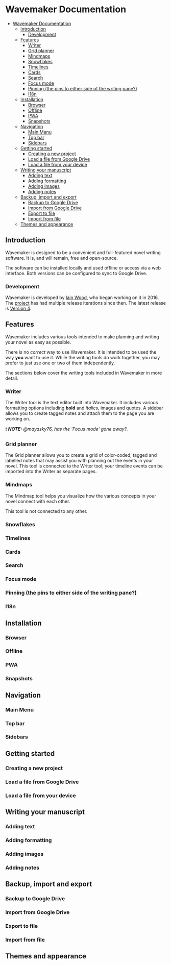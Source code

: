 # Wavemaker Documentation

- [Wavemaker Documentation](#wavemaker-documentation)
  - [Introduction](#introduction)
    - [Development](#development)
  - [Features](#features)
    - [Writer](#writer)
    - [Grid planner](#grid-planner)
    - [Mindmaps](#mindmaps)
    - [Snowflakes](#snowflakes)
    - [Timelines](#timelines)
    - [Cards](#cards)
    - [Search](#search)
    - [Focus mode](#focus-mode)
    - [Pinning (the pins to either side of the writing pane?)](#pinning-the-pins-to-either-side-of-the-writing-pane)
    - [I18n](#i18n)
  - [Installation](#installation)
    - [Browser](#browser)
    - [Offline](#offline)
    - [PWA](#pwa)
    - [Snapshots](#snapshots)
  - [Navigation](#navigation)
    - [Main Menu](#main-menu)
    - [Top bar](#top-bar)
    - [Sidebars](#sidebars)
  - [Getting started](#getting-started)
    - [Creating a new project](#creating-a-new-project)
    - [Load a file from Google Drive](#load-a-file-from-google-drive)
    - [Load a file from your device](#load-a-file-from-your-device)
  - [Writing your manuscript](#writing-your-manuscript)
    - [Adding text](#adding-text)
    - [Adding formatting](#adding-formatting)
    - [Adding images](#adding-images)
    - [Adding notes](#adding-notes)
  - [Backup, import and export](#backup-import-and-export)
    - [Backup to Google Drive](#backup-to-google-drive)
    - [Import from Google Drive](#import-from-google-drive)
    - [Export to file](#export-to-file)
    - [Import from file](#import-from-file)
  - [Themes and appearance](#themes-and-appearance)

## Introduction

Wavemaker is designed to be a convenient and full-featured novel writing software.
It is, and will remain, free and open-source.

The software can be installed locally and used offline or access via a web interface.
Both versions can be configured to sync to Google Drive.

### Development

Wavemaker is developed by [Iain Wood](https://github.com/mayasky76), who began working on it in 2016.
The [project](https://github.com/wavemakercards) has had multiple release iterations since then.
The latest release is [Version 4](wavemakercards.com).

## Features

Wavemaker includes various tools intended to make planning and writing your novel as easy as possible.

There is no _correct_ way to use Wavemaker.
It is intended to be used the way **you** want to use it.
While the writing tools do work together, you may prefer to just use one or two of them independently.

The sections below cover the writing tools included in Wavemaker in more detail.

### Writer

The Writer tool is the text editor built into Wavemaker.
It includes various formatting options including **bold** and *italics*, images and quotes.
A sidebar allows you to create tagged notes and attach them to the page you are working on.

:heavy_exclamation_mark: ***NOTE:*** _@mayasky76, has the 'Focus mode' gone away?._

### Grid planner

The Grid planner allows you to create a grid of color-coded, tagged and labelled notes that may assist you with planning out the events in your novel.
This tool is connected to the Writer tool; your timeline events can be imported into the Writer as separate pages.

### Mindmaps

The Mindmap tool helps you visualize how the various concepts in your novel connect with each other.

This tool is not connected to any other.

### Snowflakes


### Timelines


### Cards


### Search


### Focus mode


### Pinning (the pins to either side of the writing pane?)


### I18n


## Installation

### Browser

### Offline

### PWA

### Snapshots

## Navigation

### Main Menu

### Top bar

### Sidebars

## Getting started

### Creating a new project

### Load a file from Google Drive

### Load a file from your device

## Writing your manuscript

### Adding text

### Adding formatting

### Adding images

### Adding notes

## Backup, import and export

### Backup to Google Drive

### Import from Google Drive

### Export to file

### Import from file

## Themes and appearance
